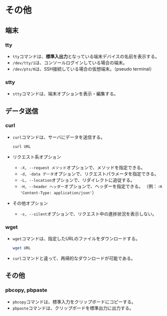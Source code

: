 # その他

## 端末

### tty

- `tty`コマンドは、**標準入出力**となっている端末デバイスの名前を表示する。
- `/dev/tty/1`は、コンソールログインしている場合の端末。
- `/dev/pts/0`は、SSH接続している場合の仮想端末。（pseudo terminal）

### stty

- `stty`コマンドは、端末オプションを表示・編集する。

## データ送信

### curl

- `curl`コマンドは、サーバにデータを送信する。

  ```bash
  curl URL
  ```

- リクエスト系オプション

  - `-X, --request メソッド`オプションで、メソッドを指定できる。
  - `-d, -data データ`オプションで、リクエストパラメータを指定できる。
  - `-L, --location`オプションで、リダイレクトに追従する。
  - `-H, --header ヘッダー`オプションで、ヘッダーを指定できる。
    （例：`-H 'Content-Type: application/json'`）

- その他オプション

  - `-s, --silent`オプションで、リクエスト中の進捗状況を表示しない。

### wget

- `wget`コマンドは、指定したURLのファイルをダウンロードする。

  ```bash
  wget URL
  ```

- `curl`コマンドと違って、再帰的なダウンロードが可能である。

## その他

### pbcopy, pbpaste

- `pbcopy`コマンドは、標準入力をクリップボードにコピーする。
- `pbpaste`コマンドは、クリップボードを標準出力に出力する。
